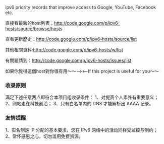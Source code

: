 ﻿ipv6 priority records that improve access to Google, YouTube, Facebook etc.

直接看最新的host列表：http://code.google.com/p/ipv6-hosts/source/browse/hosts

查看更新歷史：http://code.google.com/p/ipv6-hosts/source/list

其他相關資料:http://code.google.com/p/ipv6-hosts/w/list

有問題請到：http://code.google.com/p/ipv6-hosts/issues/list

如果你覺得這個host對你很有用～～——><——If this project is useful for you～～

### 收录原则

满足下述任意两点即符合本项目组收录条件： 1、对提高个人素养有重要意义； 2、网站走在科技前沿； 3、只有白名单内的 DNS 才能解析出 AAAA 记录。

### 友情提醒

1、实名制是 IP 分配的基本要求，您在 IPv6 网络中的活动同样受监控与制约； 2、常怀感恩之心，切勿滥用免费资源。 
